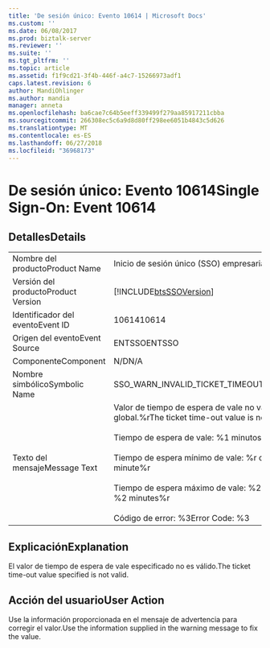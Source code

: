 ```yaml
---
title: 'De sesión único: Evento 10614 | Microsoft Docs'
ms.custom: ''
ms.date: 06/08/2017
ms.prod: biztalk-server
ms.reviewer: ''
ms.suite: ''
ms.tgt_pltfrm: ''
ms.topic: article
ms.assetid: f1f9cd21-3f4b-446f-a4c7-15266973adf1
caps.latest.revision: 6
author: MandiOhlinger
ms.author: mandia
manager: anneta
ms.openlocfilehash: ba6cae7c64b5eeff339499f279aa85917211cbba
ms.sourcegitcommit: 266308ec5c6a9d8d80ff298ee6051b4843c5d626
ms.translationtype: MT
ms.contentlocale: es-ES
ms.lasthandoff: 06/27/2018
ms.locfileid: "36968173"
---
```

# <a name="single-sign-on-event-10614"></a><span data-ttu-id="3865b-102">De sesión único: Evento 10614</span><span class="sxs-lookup"><span data-stu-id="3865b-102">Single Sign-On: Event 10614</span></span>
## <a name="details"></a><span data-ttu-id="3865b-103">Detalles</span><span class="sxs-lookup"><span data-stu-id="3865b-103">Details</span></span>  
  
|                 |                                                                                                                                                                                                                                         |
|-----------------|-----------------------------------------------------------------------------------------------------------------------------------------------------------------------------------------------------------------------------------------|
|  <span data-ttu-id="3865b-104">Nombre del producto</span><span class="sxs-lookup"><span data-stu-id="3865b-104">Product Name</span></span>   |                                                                                                        <span data-ttu-id="3865b-105">Inicio de sesión único (SSO) empresarial</span><span class="sxs-lookup"><span data-stu-id="3865b-105">Enterprise Single Sign-On</span></span>                                                                                                        |
| <span data-ttu-id="3865b-106">Versión del producto</span><span class="sxs-lookup"><span data-stu-id="3865b-106">Product Version</span></span> |                                                                                       [!INCLUDE[btsSSOVersion](../includes/btsssoversion-md.md)]                                                                                        |
|    <span data-ttu-id="3865b-107">Identificador del evento</span><span class="sxs-lookup"><span data-stu-id="3865b-107">Event ID</span></span>     |                                                                                                                  <span data-ttu-id="3865b-108">10614</span><span class="sxs-lookup"><span data-stu-id="3865b-108">10614</span></span>                                                                                                                  |
|  <span data-ttu-id="3865b-109">Origen del evento</span><span class="sxs-lookup"><span data-stu-id="3865b-109">Event Source</span></span>   |                                                                                                                 <span data-ttu-id="3865b-110">ENTSSO</span><span class="sxs-lookup"><span data-stu-id="3865b-110">ENTSSO</span></span>                                                                                                                  |
|    <span data-ttu-id="3865b-111">Componente</span><span class="sxs-lookup"><span data-stu-id="3865b-111">Component</span></span>    |                                                                                                                   <span data-ttu-id="3865b-112">N/D</span><span class="sxs-lookup"><span data-stu-id="3865b-112">N/A</span></span>                                                                                                                   |
|  <span data-ttu-id="3865b-113">Nombre simbólico</span><span class="sxs-lookup"><span data-stu-id="3865b-113">Symbolic Name</span></span>  |                                                                                                     <span data-ttu-id="3865b-114">SSO_WARN_INVALID_TICKET_TIMEOUT</span><span class="sxs-lookup"><span data-stu-id="3865b-114">SSO_WARN_INVALID_TICKET_TIMEOUT</span></span>                                                                                                     |
|  <span data-ttu-id="3865b-115">Texto del mensaje</span><span class="sxs-lookup"><span data-stu-id="3865b-115">Message Text</span></span>   | <span data-ttu-id="3865b-116">Valor de tiempo de espera de vale no válido para actualización de información global.%r</span><span class="sxs-lookup"><span data-stu-id="3865b-116">The ticket time-out value is not valid for global info update.%r</span></span><br /><br /> <span data-ttu-id="3865b-117">Tiempo de espera de vale: %1 minutos %r</span><span class="sxs-lookup"><span data-stu-id="3865b-117">Ticket time-out: %1 minutes%r</span></span><br /><br /> <span data-ttu-id="3865b-118">Tiempo de espera mínimo de vale: %r de 1 minuto</span><span class="sxs-lookup"><span data-stu-id="3865b-118">Minimum ticket time-out: 1 minute%r</span></span><br /><br /> <span data-ttu-id="3865b-119">Tiempo de espera máximo de vale: %2 minutos %r</span><span class="sxs-lookup"><span data-stu-id="3865b-119">Maximum ticket time-out: %2 minutes%r</span></span><br /><br /> <span data-ttu-id="3865b-120">Código de error: %3</span><span class="sxs-lookup"><span data-stu-id="3865b-120">Error Code: %3</span></span> |
  
## <a name="explanation"></a><span data-ttu-id="3865b-121">Explicación</span><span class="sxs-lookup"><span data-stu-id="3865b-121">Explanation</span></span>  
 <span data-ttu-id="3865b-122">El valor de tiempo de espera de vale especificado no es válido.</span><span class="sxs-lookup"><span data-stu-id="3865b-122">The ticket time-out value specified is not valid.</span></span>  
  
## <a name="user-action"></a><span data-ttu-id="3865b-123">Acción del usuario</span><span class="sxs-lookup"><span data-stu-id="3865b-123">User Action</span></span>  
 <span data-ttu-id="3865b-124">Use la información proporcionada en el mensaje de advertencia para corregir el valor.</span><span class="sxs-lookup"><span data-stu-id="3865b-124">Use the information supplied in the warning message to fix the value.</span></span>